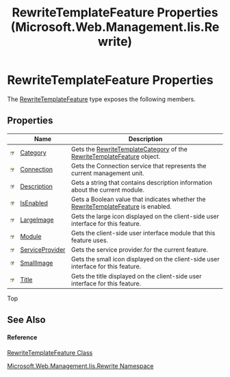 ﻿---
title: RewriteTemplateFeature Properties (Microsoft.Web.Management.Iis.Rewrite)
TOCTitle: RewriteTemplateFeature Properties
ms:assetid: Properties.T:Microsoft.Web.Management.Iis.Rewrite.RewriteTemplateFeature
ms:mtpsurl: https://msdn.microsoft.com/en-us/library/microsoft.web.management.iis.rewrite.rewritetemplatefeature_properties(v=VS.90)
ms:contentKeyID: 20476356
ms.date: 05/02/2012
mtps_version: v=VS.90
---

# RewriteTemplateFeature Properties

The [RewriteTemplateFeature](rewritetemplatefeature-class-microsoft-web-management-iis-rewrite.md) type exposes the following members.

## Properties

<table>
<thead>
<tr class="header">
<th> </th>
<th>Name</th>
<th>Description</th>
</tr>
</thead>
<tbody>
<tr class="odd">
<td><img src="images/Dd565996.pubproperty(en-us,VS.90).gif" title="Public property" alt="Public property" /></td>
<td><a href="rewritetemplatefeature-category-property-microsoft-web-management-iis-rewrite.md">Category</a></td>
<td>Gets the <a href="rewritetemplatecategory-class-microsoft-web-management-iis-rewrite.md">RewriteTemplateCategory</a> of the <a href="rewritetemplatefeature-class-microsoft-web-management-iis-rewrite.md">RewriteTemplateFeature</a> object.</td>
</tr>
<tr class="even">
<td><img src="images/Dd565996.pubproperty(en-us,VS.90).gif" title="Public property" alt="Public property" /></td>
<td><a href="rewritetemplatefeature-connection-property-microsoft-web-management-iis-rewrite.md">Connection</a></td>
<td>Gets the Connection service that represents the current management unit.</td>
</tr>
<tr class="odd">
<td><img src="images/Dd565996.pubproperty(en-us,VS.90).gif" title="Public property" alt="Public property" /></td>
<td><a href="rewritetemplatefeature-description-property-microsoft-web-management-iis-rewrite.md">Description</a></td>
<td>Gets a string that contains description information about the current module.</td>
</tr>
<tr class="even">
<td><img src="images/Dd565996.pubproperty(en-us,VS.90).gif" title="Public property" alt="Public property" /></td>
<td><a href="rewritetemplatefeature-isenabled-property-microsoft-web-management-iis-rewrite.md">IsEnabled</a></td>
<td>Gets a Boolean value that indicates whether the <a href="rewritetemplatefeature-class-microsoft-web-management-iis-rewrite.md">RewriteTemplateFeature</a> is enabled.</td>
</tr>
<tr class="odd">
<td><img src="images/Dd565996.pubproperty(en-us,VS.90).gif" title="Public property" alt="Public property" /></td>
<td><a href="rewritetemplatefeature-largeimage-property-microsoft-web-management-iis-rewrite.md">LargeImage</a></td>
<td>Gets the large icon displayed on the client-side user interface for this feature.</td>
</tr>
<tr class="even">
<td><img src="images/Dd565996.pubproperty(en-us,VS.90).gif" title="Public property" alt="Public property" /></td>
<td><a href="rewritetemplatefeature-module-property-microsoft-web-management-iis-rewrite.md">Module</a></td>
<td>Gets the client-side user interface module that this feature uses.</td>
</tr>
<tr class="odd">
<td><img src="images/Dd565996.pubproperty(en-us,VS.90).gif" title="Public property" alt="Public property" /></td>
<td><a href="rewritetemplatefeature-serviceprovider-property-microsoft-web-management-iis-rewrite.md">ServiceProvider</a></td>
<td>Gets the service provider.for the current feature.</td>
</tr>
<tr class="even">
<td><img src="images/Dd565996.pubproperty(en-us,VS.90).gif" title="Public property" alt="Public property" /></td>
<td><a href="rewritetemplatefeature-smallimage-property-microsoft-web-management-iis-rewrite.md">SmallImage</a></td>
<td>Gets the small icon displayed on the client-side user interface for this feature.</td>
</tr>
<tr class="odd">
<td><img src="images/Dd565996.pubproperty(en-us,VS.90).gif" title="Public property" alt="Public property" /></td>
<td><a href="rewritetemplatefeature-title-property-microsoft-web-management-iis-rewrite.md">Title</a></td>
<td>Gets the title displayed on the client-side user interface for this feature.</td>
</tr>
</tbody>
</table>


Top

## See Also

#### Reference

[RewriteTemplateFeature Class](rewritetemplatefeature-class-microsoft-web-management-iis-rewrite.md)

[Microsoft.Web.Management.Iis.Rewrite Namespace](microsoft-web-management-iis-rewrite-namespace.md)

